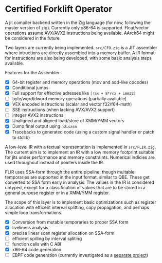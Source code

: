 # Certified Forklift Operator

A jit compiler backend written in the Zig language (for now, following the
master version of zig). Currently only x86-64 is supported. Float/vector
operations assume AVX/AVX2 instructions being available. AArch64 might be
considered in the future.

Two layers are currently being implemented. `src/CFO.zig` is a JIT assembler
where intructions are directly assembled into a memory buffer. A IR format for
instructions are also being developed, with some basic analysis steps
available.

Features for the Assembler:

- [x] 64-bit register and memory operations (mov and add-like opcodes)
- [x] Conditional jumps
- [x] Full support for effective adresses like `[rax + 8*rcx + imm32]`
- [ ] byte/word/dword memory operations (partially available)
- [x] VEX encoded instructions (scalar and vector f32/f64-math)
- [ ] SSE instructions (when lacking AVX/AVX2 support)
- [ ] integer AVX2 instructions
- [x] Unaligned and aligned load/store of XMM/YMM vectors
- [x] Dump final output using `ndisasm`
- [x] Tracebacks to generated code (using a custom signal handler or patch to stdlib)

A low-level IR with a textual representation is implemented in `src/FLIR.zig`.
The current aim is to implement an IR with a low memory footprint suitable for
jits under performance and memory constraints. Numerical indicies are used
throughout instead of pointers inside the IR.

FLIR uses SSA-form through the entire pipeline, though multable temporaries are
supported in the input format, similar to QBE. These get converted to
SSA form early in analysis. The values in the IR is considered untyped,
except for a classification of values that are to be stored in a general
purpose register or in a XMM/YMM register.

The scope of this layer is to implement basic optimizations such as register
allocation with efficent interval splitting, copy propagation, and perhaps
simple loop transformations.

- [x] Conversion from mutable temporaries to proper SSA form
- [x] liveliness analysis
- [x] precise linear scan register allocation on SSA-form
- [ ] efficient spilling by interval spliting
- [ ] function calls with C ABI
- [x] x86-64 code generation.
- [ ] EBPF code generation (currently investigated as a [separate project](https://github.com/bfredl/eiri))
